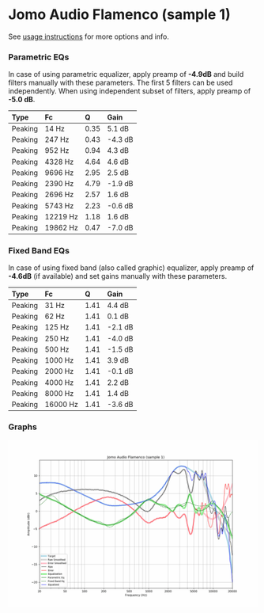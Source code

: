 # Jomo Audio Flamenco (sample 1)
See [usage instructions](https://github.com/jaakkopasanen/AutoEq#usage) for more options and info.

### Parametric EQs
In case of using parametric equalizer, apply preamp of **-4.9dB** and build filters manually
with these parameters. The first 5 filters can be used independently.
When using independent subset of filters, apply preamp of **-5.0 dB**.

| Type    | Fc       |    Q | Gain    |
|:--------|:---------|:-----|:--------|
| Peaking | 14 Hz    | 0.35 | 5.1 dB  |
| Peaking | 247 Hz   | 0.43 | -4.3 dB |
| Peaking | 952 Hz   | 0.94 | 4.3 dB  |
| Peaking | 4328 Hz  | 4.64 | 4.6 dB  |
| Peaking | 9696 Hz  | 2.95 | 2.5 dB  |
| Peaking | 2390 Hz  | 4.79 | -1.9 dB |
| Peaking | 2696 Hz  | 2.57 | 1.6 dB  |
| Peaking | 5743 Hz  | 2.23 | -0.6 dB |
| Peaking | 12219 Hz | 1.18 | 1.6 dB  |
| Peaking | 19862 Hz | 0.47 | -7.0 dB |

### Fixed Band EQs
In case of using fixed band (also called graphic) equalizer, apply preamp of **-4.6dB**
(if available) and set gains manually with these parameters.

| Type    | Fc       |    Q | Gain    |
|:--------|:---------|:-----|:--------|
| Peaking | 31 Hz    | 1.41 | 4.4 dB  |
| Peaking | 62 Hz    | 1.41 | 0.1 dB  |
| Peaking | 125 Hz   | 1.41 | -2.1 dB |
| Peaking | 250 Hz   | 1.41 | -4.0 dB |
| Peaking | 500 Hz   | 1.41 | -1.5 dB |
| Peaking | 1000 Hz  | 1.41 | 3.9 dB  |
| Peaking | 2000 Hz  | 1.41 | -0.1 dB |
| Peaking | 4000 Hz  | 1.41 | 2.2 dB  |
| Peaking | 8000 Hz  | 1.41 | 1.4 dB  |
| Peaking | 16000 Hz | 1.41 | -3.6 dB |

### Graphs
![](./Jomo%20Audio%20Flamenco%20(sample%201).png)